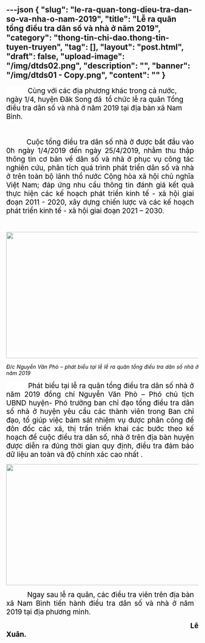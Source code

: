 ---json
{
    "slug": "le-ra-quan-tong-dieu-tra-dan-so-va-nha-o-nam-2019",
    "title": "Lễ ra quân tổng điều tra dân số và nhà ở năm 2019",
    "category": "thong-tin-chi-dao.thong-tin-tuyen-truyen",
    "tag": [],
    "layout": "post.html",
    "draft": false,
    "upload-image": "/img/dtds02.png",
    "description": "",
    "banner": "/img/dtds01 - Copy.png",
    "__content__": ""
}
---
<p style="margin-right:.2pt"><span style="font-size:14.0pt"><span style="background-color:white"><span style="color:black">&nbsp; &nbsp; &nbsp; &nbsp; &nbsp; &nbsp;C&ugrave;ng với c&aacute;c địa phương kh&aacute;c trong cả nước, ng&agrave;y 1/4, huyện Đăk Song đ&atilde; &nbsp;tổ chức lễ ra qu&acirc;n Tổng điều tra d&acirc;n số v&agrave; nh&agrave; ở năm 2019 tại địa b&agrave;n x&atilde; Nam B&igrave;nh.</span></span></span></p>

<p style="margin-right:-9.0pt">&nbsp;</p>

<p style="margin-right:.2pt; text-align:justify"><span style="font-size:14.0pt"><span style="color:black">&nbsp; &nbsp; &nbsp; &nbsp; &nbsp;Cuộc tổng điều tra d&acirc;n số nh&agrave; ở được bắt đầu v&agrave;o 0h ng&agrave;y 1/4/2019 đến ng&agrave;y 25/4/2019,</span></span><span style="font-size:14.0pt"><span style="color:black"> nhằm thu thập th&ocirc;ng tin cơ bản về d&acirc;n số v&agrave; nh&agrave; ở phục vụ c&ocirc;ng t&aacute;c nghi&ecirc;n cứu, ph&acirc;n t&iacute;ch qu&aacute; tr&igrave;nh ph&aacute;t triển d&acirc;n số v&agrave; nh&agrave; ở tr&ecirc;n to&agrave;n bộ l&atilde;nh thổ nước Cộng h&ograve;a x&atilde; hội chủ nghĩa Việt Nam; đ&aacute;p ứng nhu cầu th&ocirc;ng tin đ&aacute;nh gi&aacute; kết quả thực hiện c&aacute;c kế hoạch ph&aacute;t triển kinh tế - x&atilde; hội giai đoạn 2011 - 2020, x&acirc;y dựng chiến lược v&agrave; c&aacute;c kế hoạch ph&aacute;t triển kinh tế - x&atilde; hội giai đoạn 2021 &ndash; 2030.</span></span></p>

<p style="margin-right:-9.0pt; text-align:justify">&nbsp;</p>

<p style="margin-right:-9.0pt; text-align:justify"><span style="font-size:14.0pt"><span style="background-color:white"><span style="color:black"><img src="file:///C:\Users\PHANTR~1\AppData\Local\Temp\msohtmlclip1\01\clip_image002.jpg" style="height:338px; width:563px" /></span></span></span></p>

<p style="margin-right:-9.0pt; text-align:justify"><em><span style="background-color:white"><span style="color:black">Đ/c Nguyễn Văn Ph&ograve; &ndash; ph&aacute;t biểu tại lễ lễ ra qu&acirc;n tổng điều tra d&acirc;n số nh&agrave; ở năm 2019</span></span></em></p>

<p style="margin-right:.2pt; text-align:justify"><span style="font-size:14.0pt"><span style="background-color:white"><span style="color:black">&nbsp; &nbsp; &nbsp; &nbsp; &nbsp; Ph&aacute;t biểu tại lễ ra qu&acirc;n tổng điều tra d&acirc;n số nh&agrave; ở năm 2019 đồng ch&iacute; Nguyễn Văn Ph&ograve; &ndash; Ph&oacute; chủ tịch UBND huyện- Ph&oacute; trưởng ban chỉ đạo tổng điều tra d&acirc;n số nh&agrave; ở huyện </span></span></span><span style="font-size:14.0pt"><span style="color:black">y&ecirc;u cầu c&aacute;c th&agrave;nh vi&ecirc;n trong Ban chỉ đạo, tổ gi&uacute;p việc b&aacute;m s&aacute;t nhiệm vụ được ph&acirc;n c&ocirc;ng để đ&ocirc;n đốc c&aacute;c x&atilde;, thị trấn triển khai c&aacute;c bước theo kế hoạch để cuộc điều tra d&acirc;n số, nh&agrave; ở tr&ecirc;n địa b&agrave;n huyện được diễn ra đ&uacute;ng thời gian quy định, điều tra đảm bảo dữ liệu an to&agrave;n v&agrave; độ ch&iacute;nh x&aacute;c cao nhất .</span></span></p>

<p style="margin-right:-9.0pt; text-align:justify"><span style="font-size:14.0pt"><span style="color:black"><img src="file:///C:\Users\PHANTR~1\AppData\Local\Temp\msohtmlclip1\01\clip_image004.jpg" style="height:324px; width:552px" /></span></span></p>

<p style="margin-right:.2pt; text-align:justify"><span style="font-size:14.0pt"><span style="color:black">&nbsp; &nbsp; &nbsp; &nbsp; &nbsp; Ngay sau lễ ra qu&acirc;n, c&aacute;c điều tra vi&ecirc;n tr&ecirc;n địa b&agrave;n x&atilde; </span></span><span style="font-size:14.0pt"><span style="background-color:white"><span style="color:black">Nam B&igrave;nh tiến h&agrave;nh </span></span></span><span style="font-size:14.0pt"><span style="color:black">điều tra d&acirc;n số v&agrave; nh&agrave; ở năm 2019 tại địa phương m&igrave;nh.</span></span></p>

<p style="margin-right:-9.0pt; text-align:justify"><span style="font-size:14.0pt"><span style="color:black">&nbsp;&nbsp;&nbsp;&nbsp;&nbsp;&nbsp;&nbsp;&nbsp;&nbsp;&nbsp;&nbsp;&nbsp;&nbsp;&nbsp;&nbsp;&nbsp;&nbsp;&nbsp;&nbsp;&nbsp;&nbsp;&nbsp;&nbsp;&nbsp;&nbsp;&nbsp;&nbsp;&nbsp;&nbsp;&nbsp;&nbsp;&nbsp;&nbsp;&nbsp;&nbsp;&nbsp;&nbsp;&nbsp;&nbsp;&nbsp;&nbsp;&nbsp;&nbsp;&nbsp;&nbsp;&nbsp;&nbsp;&nbsp;&nbsp;&nbsp;&nbsp;&nbsp;&nbsp;&nbsp;&nbsp;&nbsp;&nbsp;&nbsp;&nbsp;&nbsp;&nbsp;&nbsp;&nbsp;&nbsp;&nbsp;&nbsp;&nbsp;&nbsp;&nbsp;&nbsp;&nbsp;&nbsp;&nbsp;&nbsp;&nbsp;&nbsp;&nbsp;&nbsp;&nbsp;&nbsp;&nbsp;&nbsp;&nbsp;&nbsp;&nbsp; <strong>L&ecirc; Xu&acirc;n.</strong></span></span></p>
